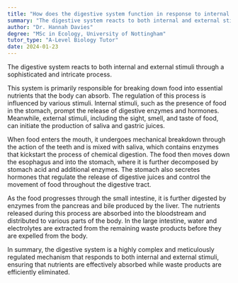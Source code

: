 ```yaml
---
title: "How does the digestive system function in response to internal and external stimuli?"
summary: "The digestive system reacts to both internal and external stimuli, engaging in a complex process to manage digestion effectively."
author: "Dr. Hannah Davies"
degree: "MSc in Ecology, University of Nottingham"
tutor_type: "A-Level Biology Tutor"
date: 2024-01-23
---
```


The digestive system reacts to both internal and external stimuli through a sophisticated and intricate process.

This system is primarily responsible for breaking down food into essential nutrients that the body can absorb. The regulation of this process is influenced by various stimuli. Internal stimuli, such as the presence of food in the stomach, prompt the release of digestive enzymes and hormones. Meanwhile, external stimuli, including the sight, smell, and taste of food, can initiate the production of saliva and gastric juices.

When food enters the mouth, it undergoes mechanical breakdown through the action of the teeth and is mixed with saliva, which contains enzymes that kickstart the process of chemical digestion. The food then moves down the esophagus and into the stomach, where it is further decomposed by stomach acid and additional enzymes. The stomach also secretes hormones that regulate the release of digestive juices and control the movement of food throughout the digestive tract.

As the food progresses through the small intestine, it is further digested by enzymes from the pancreas and bile produced by the liver. The nutrients released during this process are absorbed into the bloodstream and distributed to various parts of the body. In the large intestine, water and electrolytes are extracted from the remaining waste products before they are expelled from the body.

In summary, the digestive system is a highly complex and meticulously regulated mechanism that responds to both internal and external stimuli, ensuring that nutrients are effectively absorbed while waste products are efficiently eliminated.
    